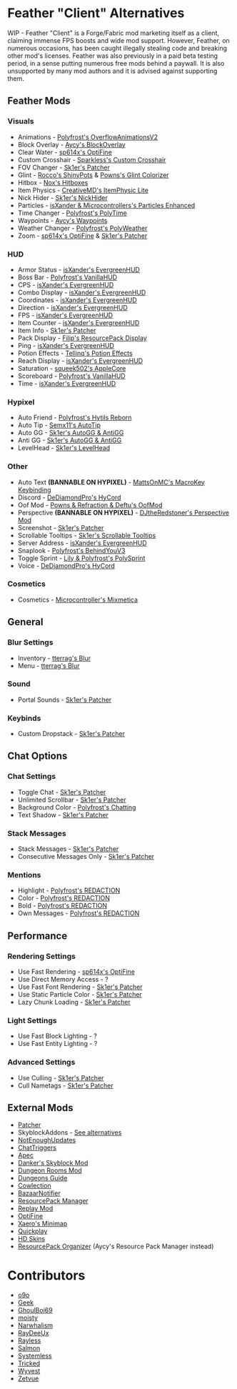 # Feather "Client" Alternatives

WIP - Feather "Client" is a Forge/Fabric
mod marketing itself as a client, claiming
immense FPS boosts and wide mod support. However,
Feather, on numerous occasions, has been caught illegally
stealing code and breaking other mod's licenses. Feather was
also previously in a paid beta testing period, in a sense putting
numerous free mods behind a paywall. It is also unsupported by many
mod authors and it is advised against supporting them.

## Feather Mods

### Visuals

* Animations - [Polyfrost's OverflowAnimationsV2](https://github.com/Polyfrost/OverflowAnimationsV2/releases/latest)
* Block Overlay - [Aycy's BlockOverlay](https://raw.githubusercontent.com/SkyblockClient/SkyblockClient-REPO/main/files/mods/Block_Overlay_4.0.3.jar)
* Clear Water - [sp614x's OptiFine](https://optifine.net/adloadx?f=preview_OptiFine_1.8.9_HD_U_M6_pre2.jar)
* Custom Crosshair - [Sparkless's Custom Crosshair](https://modrinth.com/mod/custom-crosshair-mod)
* FOV Changer - [Sk1er's Patcher](https://sk1er.club/mods/patcher)
* Glint - [Rocco's ShinyPots](https://github.com/RoccoDev/ShinyPots-1.8/releases/latest) & [Powns's Glint Colorizer](https://download.powns.dev/glintcolorizer189)
* Hitbox - [Nox's Hitboxes](https://cdn.discordapp.com/attachments/1009757412921708604/1133170184337764372/hitboxes-1.8.9-forge-1.0.0.jar)
* Item Physics - [CreativeMD's ItemPhysic Lite](https://www.curseforge.com/minecraft/mc-mods/itemphysic-lite/files?version=1.8.9)
* Nick Hider - [Sk1er's NickHider](https://sk1er.llc/mods/nick_hider)
* Particles - [isXander & Microcontrollers's Particles Enhanced](https://github.com/MicrocontrollersDev/ParticlesEnhanced/releases/latest)
* Time Changer - [Polyfrost's PolyTime](https://github.com/Polyfrost/PolyTime/releases/latest)
* Waypoints - [Aycy's Waypoints](https://cdn.discordapp.com/attachments/796895966414110751/1060695267197857922/Waypoints_1.0.jar)
* Weather Changer - [Polyfrost's PolyWeather](https://github.com/Polyfrost/PolyWeather/releases/latest)
* Zoom - [sp614x's OptiFine](https://optifine.net/adloadx?f=preview_OptiFine_1.8.9_HD_U_M6_pre2.jar) & [Sk1er's Patcher](https://sk1er.club/mods/patcher)

### HUD

* Armor Status - [isXander's EvergreenHUD](https://modrinth.com/mod/evergreenhud)
* Boss Bar - [Polyfrost's VanillaHUD](https://github.com/Polyfrost/VanillaHUD/releases/latest)
* CPS - [isXander's EvergreenHUD](https://modrinth.com/mod/evergreenhud)
* Combo Display - [isXander's EvergreenHUD](https://modrinth.com/mod/evergreenhud)
* Coordinates - [isXander's EvergreenHUD](https://modrinth.com/mod/evergreenhud)
* Direction - [isXander's EvergreenHUD](https://modrinth.com/mod/evergreenhud)
* FPS - [isXander's EvergreenHUD](https://modrinth.com/mod/evergreenhud)
* Item Counter - [isXander's EvergreenHUD](https://modrinth.com/mod/evergreenhud)
* Item Info - [Sk1er's Patcher](https://www.sk1er.club/mods/patcher)
* Pack Display - [Filip's ResourcePack Display](https://github.com/1fxe/Resource-Pack-Display/releases/latest)
* Ping - [isXander's EvergreenHUD](https://modrinth.com/mod/evergreenhud)
* Potion Effects - [Tellinq's Potion Effects](https://cdn.discordapp.com/attachments/1009757412921708604/1134270520876073031/Potion_Effects_1.8.9-forge-1.0-beta-3.jar)
* Reach Display - [isXander's EvergreenHUD](https://modrinth.com/mod/evergreenhud)
* Saturation - [squeek502's AppleCore](https://www.curseforge.com/minecraft/mc-mods/applecore/files/2530880)
* Scoreboard - [Polyfrost's VanillaHUD](https://github.com/Polyfrost/VanillaHUD/releases/latest)
* Time - [isXander's EvergreenHUD](https://modrinth.com/mod/evergreenhud)

### Hypixel

* Auto Friend - [Polyfrost's Hytils Reborn](https://modrinth.com/mod/hytils)
* Auto Tip - [Semx11's AutoTip](https://autotip.pro/download)
* Auto GG - [Sk1er's AutoGG & AntiGG](https://sk1er.club/mods/autogg)
* Anti GG - [Sk1er's AutoGG & AntiGG](https://sk1er.club/mods/autogg)
* LevelHead - [Sk1er's LevelHead](https://www.sk1er.club/mods/level_head)

### Other

* Auto Text **(BANNABLE ON HYPIXEL)** - [MattsOnMC's MacroKey Keybinding](https://www.curseforge.com/minecraft/mc-mods/macrokey-keybinding/files?version=1.8.9)
* Discord - [DeDiamondPro's HyCord](https://github.com/DeDiamondPro/HyCord/releases/latest)
* Oof Mod - [Powns & Refraction & Deftu's OofMod](https://github.com/Deftu/OofMod/releases/latest)
* Perspective **(BANNABLE ON HYPIXEL)** - [DJtheRedstoner's Perspective Mod](https://github.com/DJtheRedstoner/PerspectiveModv4/releases/latest)
* Screenshot - [Sk1er's Patcher](https://sk1er.club/mods/patcher)
* Scrollable Tooltips - [Sk1er's Scrollable Tooltips](https://www.sk1er.club/mods/text_overflow_scroll)
* Server Address - [isXander's EvergreenHUD](https://modrinth.com/mod/evergreenhud)
* Snaplook - [Polyfrost's BehindYouV3](https://github.com/Polyfrost/BehindYouV3/releases/latest)
* Toggle Sprint - [Lily & Polyfrost's PolySprint](https://github.com/Polyfrost/PolySprint/releases/latest)
* Voice - [DeDiamondPro's HyCord](https://github.com/DeDiamondPro/HyCord/releases/latest)

### Cosmetics

* Cosmetics - [Microcontroller's Mixmetica](https://modrinth.com/mod/mixmetica)

## General

### Blur Settings

* Inventory - [tterrag's Blur](https://www.curseforge.com/minecraft/mc-mods/blur/files?version=1.8.9)
* Menu - [tterrag's Blur](https://www.curseforge.com/minecraft/mc-mods/blur/files?version=1.8.9)

### Sound

* Portal Sounds - [Sk1er's Patcher](https://sk1er.club/mods/patcher)

### Keybinds

* Custom Dropstack - [Sk1er's Patcher](https://sk1er.club/mods/patcher)

## Chat Options

### Chat Settings

* Toggle Chat - [Sk1er's Patcher](https://sk1er.club/mods/patcher)
* Unlimited Scrollbar - [Sk1er's Patcher](https://sk1er.club/mods/patcher)
* Background Color - [Polyfrost's Chatting](https://modrinth.com/mod/chatting)
* Text Shadow - [Sk1er's Patcher](https://sk1er.club/mods/patcher)

### Stack Messages

* Stack Messages - [Sk1er's Patcher](https://sk1er.club/mods/patcher)
* Consecutive Messages Only - [Sk1er's Patcher](https://sk1er.club/mods/patcher)

### Mentions

* Highlight - [Polyfrost's REDACTION](https://github.com/Polyfrost/REDACTION/releases/latest)
* Color - [Polyfrost's REDACTION](https://github.com/Polyfrost/REDACTION/releases/latest)
* Bold - [Polyfrost's REDACTION](https://github.com/Polyfrost/REDACTION/releases/latest)
* Own Messages - [Polyfrost's REDACTION](https://github.com/Polyfrost/REDACTION/releases/latest)

## Performance

### Rendering Settings

* Use Fast Rendering - [sp614x's OptiFine](https://optifine.net/adloadx?f=preview_OptiFine_1.8.9_HD_U_M6_pre2.jar)
* Use Direct Memory Access - ?
* Use Fast Font Rendering - [Sk1er's Patcher](https://sk1er.club/mods/patcher)
* Use Static Particle Color - [Sk1er's Patcher](https://sk1er.club/mods/patcher)
* Lazy Chunk Loading - [Sk1er's Patcher](https://sk1er.club/mods/patcher)

### Light Settings

* Use Fast Block Lighting - ?
* Use Fast Entity Lighting - ?

### Advanced Settings

* Use Culling - [Sk1er's Patcher](https://sk1er.club/mods/patcher)
* Cull Nametags - [Sk1er's Patcher](https://sk1er.club/mods/patcher)

## External Mods

* [Patcher](https://sk1er.club/mods/patcher)
* SkyblockAddons - [See alternatives](https://alternatives.microcontrollers.dev/1.8.9/skyblockaddons)
* [NotEnoughUpdates](https://modrinth.com/mod/notenoughupdates)
* [ChatTriggers](https://github.com/ChatTriggers/ChatTriggers/releases/latest)
* [Apec](https://github.com/BananaFructa/Apec/releases/latest)
* [Danker's Skyblock Mod](https://github.com/bowser0000/SkyblockMod/releases/latest)
* [Dungeon Rooms Mod](https://github.com/Quantizr/DungeonRoomsMod/releases/latest)
* [Dungeons Guide](https://github.com/Dungeons-Guide/Skyblock-Dungeons-Guide/releases/latest)
* [Cowlection](https://github.com/cow-mc/Cowlection/releases/latest)
* [BazaarNotifier](https://github.com/symt/BazaarNotifier/releases/latest)
* [ResourcePack Manager](https://www.youtube.com/watch?v=OQZFWrrEcYM)
* [Replay Mod](https://modrinth.com/mod/replaymod)
* [OptiFine](https://optifine.net)
* [Xaero's Minimap](https://www.curseforge.com/minecraft/mc-mods/xaeros-minimap)
* [Quickplay](https://hypixel.net/threads/forge-quickplay-v2-0-3-quickly-join-games-on-the-network.1317410/)
* [HD Skins](https://www.hdskins.de/)
* [ResourcePack Organizer](https://github.com/SkyblockClient/SkyblockClient-REPO/blob/main/files/mods/Resource_Pack_Manager_1.2.jar) (Aycy's Resource Pack Manager instead)

# Contributors

* [o9o](https://www.youtube.com/@o9omc)
* [Geek](https://github.com/GamingGeek)
* [GhoulBoi69](https://github.com/GhoulBoii)
* [moisty](https://github.com/Mqisty)
* [Narwhalism](https://www.twitch.tv/narwhalswim)
* [RayDeeUx](https://github.com/RayDeeUx)
* [Rayless](https://github.com/UnderscoreRayless)
* [Salmon](https://github.com/Scherso)
* [Systemless](https://github.com/SystemlessDev)
* [Tricked](https://github.com/Tricked-dev)
* [Wyvest](https://github.com/Wyvest)
* [Zetvue](https://zetvue.github.io/)
